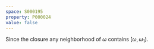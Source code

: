 ```yaml
---
space: S000195
property: P000024
value: false
---
```


Since the closure any neighborhood of $\omega$ contains $[\omega, \omega_1)$.
